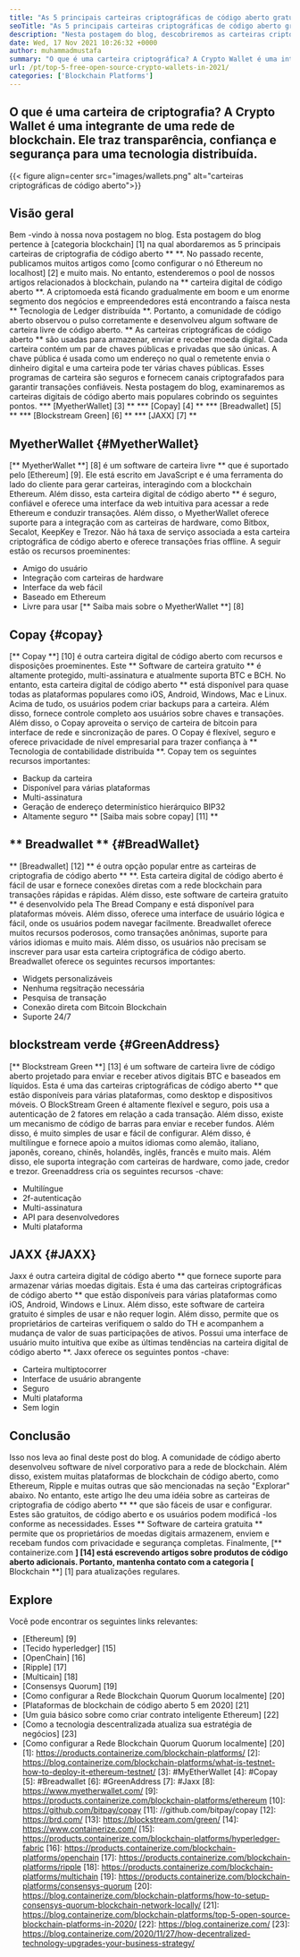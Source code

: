 ```yaml
---
title: "As 5 principais carteiras criptográficas de código aberto gratuitas em 2021" 
seoTitle: "As 5 principais carteiras criptográficas de código aberto gratuitas em 2021" 
description: "Nesta postagem do blog, descobriremos as carteiras criptográficas de código aberto mais usadas, como Breadwallet, Copay, Jaxx, Greenaddress e Myetherwallet." 
date: Wed, 17 Nov 2021 10:26:32 +0000
author: muhammadmustafa
summary: "O que é uma carteira criptográfica? A Crypto Wallet é uma integrante de uma rede de blockchain. Ele traz transparência, confiança e segurança para uma tecnologia distribuída." 
url: /pt/top-5-free-open-source-crypto-wallets-in-2021/
categories: ['Blockchain Platforms']
---
```


## O que é uma carteira de criptografia? A Crypto Wallet é uma integrante de uma rede de blockchain. Ele traz transparência, confiança e segurança para uma tecnologia distribuída.

{{< figure align=center src="images/wallets.png" alt="carteiras criptográficas de código aberto">}}


## Visão geral
Bem -vindo à nossa nova postagem no blog. Esta postagem do blog pertence à [categoria blockchain] [1] na qual abordaremos as 5 principais carteiras de criptografia de código aberto ** **. No passado recente, publicamos muitos artigos como [como configurar o nó Ethereum no localhost] [2] e muito mais. No entanto, estenderemos o pool de nossos artigos relacionados à blockchain, pulando na ** carteira digital de código aberto **. A criptomoeda está ficando gradualmente em boom e um enorme segmento dos negócios e empreendedores está encontrando a faísca nesta ** Tecnologia de Ledger distribuída **. Portanto, a comunidade de código aberto observou o pulso corretamente e desenvolveu algum software de carteira livre de código aberto.
** As carteiras criptográficas de código aberto ** são usadas para armazenar, enviar e receber moeda digital. Cada carteira contém um par de chaves públicas e privadas que são únicas. A chave pública é usada como um endereço no qual o remetente envia o dinheiro digital e uma carteira pode ter várias chaves públicas. Esses programas de carteira são seguros e fornecem canais criptografados para garantir transações confiáveis. Nesta postagem do blog, examinaremos as carteiras digitais de código aberto mais populares cobrindo os seguintes pontos.
  *** [MyetherWallet] [3] **
  *** [Copay] [4] **
  *** [Breadwallet] [5] **
  *** [Blockstream Green] [6] **
  *** [JAXX] [7] **

## MyetherWallet {#MyetherWallet}
[** MyetherWallet **] [8] é um software de carteira livre ** que é suportado pelo [Ethereum] [9]. Ele está escrito em JavaScript e é uma ferramenta do lado do cliente para gerar carteiras, interagindo com a blockchain Ethereum. Além disso, esta carteira digital de código aberto ** é seguro, confiável e oferece uma interface da web intuitiva para acessar a rede Ethereum e conduzir transações. Além disso, o MyetherWallet oferece suporte para a integração com as carteiras de hardware, como Bitbox, Secalot, KeepKey e Trezor. Não há taxa de serviço associada a esta carteira criptográfica de código aberto e oferece transações frias offline.
A seguir estão os recursos proeminentes:
  * Amigo do usuário
  * Integração com carteiras de hardware
  * Interface da web fácil
  * Baseado em Ethereum
  * Livre para usar
[** Saiba mais sobre o MyetherWallet **] [8]

## Copay {#copay}
[** Copay **] [10] é outra carteira digital de código aberto com recursos e disposições proeminentes. Este ** Software de carteira gratuito ** é altamente protegido, multi-assinatura e atualmente suporta BTC e BCH. No entanto, esta carteira digital de código aberto ** está disponível para quase todas as plataformas populares como iOS, Android, Windows, Mac e Linux. Acima de tudo, os usuários podem criar backups para a carteira. Além disso, fornece controle completo aos usuários sobre chaves e transações. Além disso, o Copay aproveita o serviço de carteira de bitcoin para interface de rede e sincronização de pares. O Copay é flexível, seguro e oferece privacidade de nível empresarial para trazer confiança à ** Tecnologia de contabilidade distribuída **.
Copay tem os seguintes recursos importantes:
  * Backup da carteira
  * Disponível para várias plataformas
  * Multi-assinatura
  * Geração de endereço determinístico hierárquico BIP32
  * Altamente seguro
** [Saiba mais sobre copay] [11] **

## ** Breadwallet ** {#BreadWallet}
** [Breadwallet] [12] ** é outra opção popular entre as carteiras de criptografia de código aberto ** **. Esta carteira digital de código aberto é fácil de usar e fornece conexões diretas com a rede blockchain para transações rápidas e rápidas. Além disso, este software de carteira gratuito ** é desenvolvido pela The Bread Company e está disponível para plataformas móveis. Além disso, oferece uma interface de usuário lógica e fácil, onde os usuários podem navegar facilmente. Breadwallet oferece muitos recursos poderosos, como transações anônimas, suporte para vários idiomas e muito mais. Além disso, os usuários não precisam se inscrever para usar esta carteira criptográfica de código aberto.
Breadwallet oferece os seguintes recursos importantes:
  * Widgets personalizáveis
  * Nenhuma regsitração necessária
  * Pesquisa de transação
  * Conexão direta com Bitcoin Blockchain
  * Suporte 24/7

## blockstream verde {#GreenAddress}
[** Blockstream Green **] [13] é um software de carteira livre de código aberto projetado para enviar e receber ativos digitais BTC e baseados em líquidos. Esta é uma das carteiras criptográficas de código aberto ** que estão disponíveis para várias plataformas, como desktop e dispositivos móveis. O BlockStream Green é altamente flexível e seguro, pois usa a autenticação de 2 fatores em relação a cada transação. Além disso, existe um mecanismo de código de barras para enviar e receber fundos. Além disso, é muito simples de usar e fácil de configurar. Além disso, é multilíngue e fornece apoio a muitos idiomas como alemão, italiano, japonês, coreano, chinês, holandês, inglês, francês e muito mais. Além disso, ele suporta integração com carteiras de hardware, como jade, credor e trezor.
Greenaddress cria os seguintes recursos -chave:
  * Multilíngue
  * 2f-autenticação
  * Multi-assinatura
  * API para desenvolvedores
  * Multi plataforma

## JAXX {#JAXX}
Jaxx é outra carteira digital de código aberto ** que fornece suporte para armazenar várias moedas digitais. Esta é uma das carteiras criptográficas de código aberto ** que estão disponíveis para várias plataformas como iOS, Android, Windows e Linux. Além disso, este software de carteira gratuito é simples de usar e não requer login. Além disso, permite que os proprietários de carteiras verifiquem o saldo do TH e acompanhem a mudança de valor de suas participações de ativos. Possui uma interface de usuário muito intuitiva que exibe as últimas tendências na carteira digital de código aberto **.
Jaxx oferece os seguintes pontos -chave:
  * Carteira multiptocorrer
  * Interface de usuário abrangente
  * Seguro
  * Multi plataforma
  * Sem login

## Conclusão
Isso nos leva ao final deste post do blog. A comunidade de código aberto desenvolveu software de nível corporativo para a rede de blockchain. Além disso, existem muitas plataformas de blockchain de código aberto, como Ethereum, Ripple e muitas outras que são mencionadas na seção "Explorar" abaixo. No entanto, este artigo lhe deu uma idéia sobre as carteiras de criptografia de código aberto ** ** que são fáceis de usar e configurar. Estes são gratuitos, de código aberto e os usuários podem modificá -los conforme as necessidades. Esses ** Software de carteira gratuita ** permite que os proprietários de moedas digitais armazenem, enviem e recebam fundos com privacidade e segurança completas.
Finalmente, [** containerize.com **] [14] está escrevendo artigos sobre produtos de código aberto adicionais. Portanto, mantenha contato com a categoria [** Blockchain **] [1] para atualizações regulares.

## Explore
Você pode encontrar os seguintes links relevantes:
  * [Ethereum] [9]
  * [Tecido hyperledger] [15]
  * [OpenChain] [16]
  * [Ripple] [17]
  * [Multicain] [18]
  * [Consensys Quorum] [19]
  * [Como configurar a Rede Blockchain Quorum Quorum localmente] [20]
  * [Plataformas de blockchain de código aberto 5 em 2020] [21]
  * [Um guia básico sobre como criar contrato inteligente Ethereum] [22]
  * [Como a tecnologia descentralizada atualiza sua estratégia de negócios] [23]
  * [Como configurar a Rede Blockchain Quorum Quorum localmente] [20]
[1]: https://products.containerize.com/blockchain-platforms/
[2]: https://blog.containerize.com/blockchain-platforms/what-is-testnet-how-to-deploy-it-ethereum-testnet/
[3]: #MyEtherWallet
[4]: #Copay
[5]: #Breadwallet
[6]: #GreenAddress
[7]: #Jaxx
[8]: https://www.myetherwallet.com/
[9]: https://products.containerize.com/blockchain-platforms/ethereum
[10]: https://github.com/bitpay/copay
[11]: //github.com/bitpay/copay
[12]: https://brd.com/
[13]: https://blockstream.com/green/
[14]: https://www.containerize.com/
[15]: https://products.containerize.com/blockchain-platforms/hyperledger-fabric
[16]: https://products.containerize.com/blockchain-platforms/openchain
[17]: https://products.containerize.com/blockchain-platforms/ripple
[18]: https://products.containerize.com/blockchain-platforms/multichain
[19]: https://products.containerize.com/blockchain-platforms/consensys-quorum
[20]: https://blog.containerize.com/blockchain-platforms/how-to-setup-consensys-quorum-blockchain-network-locally/
[21]: https://blog.containerize.com/blockchain-platforms/top-5-open-source-blockchain-platforms-in-2020/
[22]: https://blog.containerize.com/
[23]: https://blog.containerize.com/2020/11/27/how-decentralized-technology-upgrades-your-business-strategy/
